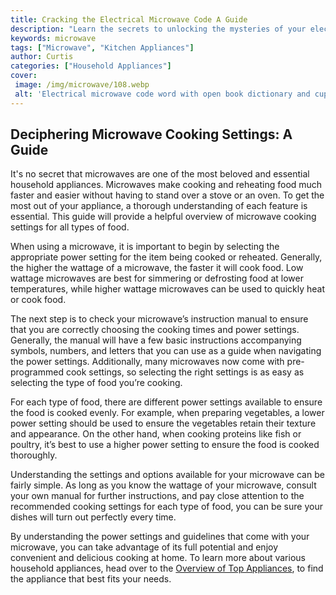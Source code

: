 ```yaml
---
title: Cracking the Electrical Microwave Code A Guide
description: "Learn the secrets to unlocking the mysteries of your electrical microwave with this informative guide By following the step-by-step instructions youll be able to determine the best settings for your appliances in no time"
keywords: microwave
tags: ["Microwave", "Kitchen Appliances"]
author: Curtis
categories: ["Household Appliances"]
cover: 
 image: /img/microwave/108.webp
 alt: 'Electrical microwave code word with open book dictionary and cup of coffee'
---
```

## Deciphering Microwave Cooking Settings: A Guide

It's no secret that microwaves are one of the most beloved and essential household appliances. Microwaves make cooking and reheating food much faster and easier without having to stand over a stove or an oven. To get the most out of your appliance, a thorough understanding of each feature is essential. This guide will provide a helpful overview of microwave cooking settings for all types of food. 

When using a microwave, it is important to begin by selecting the appropriate power setting for the item being cooked or reheated. Generally, the higher the wattage of a microwave, the faster it will cook food. Low wattage microwaves are best for simmering or defrosting food at lower temperatures, while higher wattage microwaves can be used to quickly heat or cook food. 

The next step is to check your microwave’s instruction manual to ensure that you are correctly choosing the cooking times and power settings. Generally, the manual will have a few basic instructions accompanying symbols, numbers, and letters that you can use as a guide when navigating the power settings. Additionally, many microwaves now come with pre-programmed cook settings, so selecting the right settings is as easy as selecting the type of food you’re cooking.

For each type of food, there are different power settings available to ensure the food is cooked evenly. For example, when preparing vegetables, a lower power setting should be used to ensure the vegetables retain their texture and appearance. On the other hand, when cooking proteins like fish or poultry, it’s best to use a higher power setting to ensure the food is cooked thoroughly.

Understanding the settings and options available for your microwave can be fairly simple. As long as you know the wattage of your microwave, consult your own manual for further instructions, and pay close attention to the recommended cooking settings for each type of food, you can be sure your dishes will turn out perfectly every time.

By understanding the power settings and guidelines that come with your microwave, you can take advantage of its full potential and enjoy convenient and delicious cooking at home. To learn more about various household appliances, head over to the [Overview of Top Appliances](./pages/appliance-overview), to find the appliance that best fits your needs.
